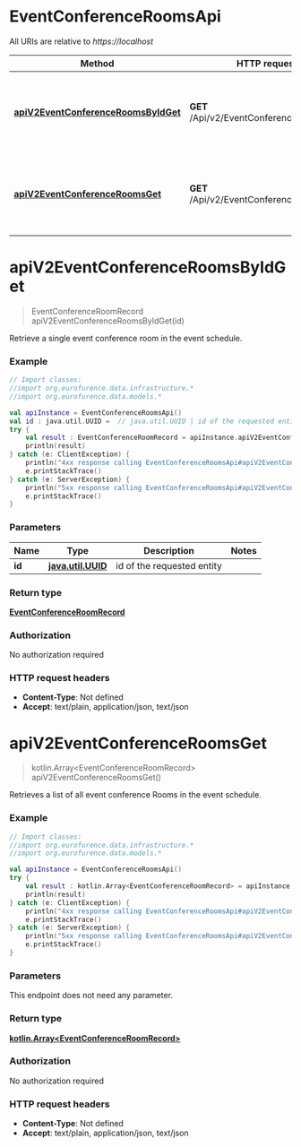 # EventConferenceRoomsApi

All URIs are relative to *https://localhost*

Method | HTTP request | Description
------------- | ------------- | -------------
[**apiV2EventConferenceRoomsByIdGet**](EventConferenceRoomsApi.md#apiV2EventConferenceRoomsByIdGet) | **GET** /Api/v2/EventConferenceRooms/{Id} | Retrieve a single event conference room in the event schedule.
[**apiV2EventConferenceRoomsGet**](EventConferenceRoomsApi.md#apiV2EventConferenceRoomsGet) | **GET** /Api/v2/EventConferenceRooms | Retrieves a list of all event conference Rooms in the event schedule.


<a name="apiV2EventConferenceRoomsByIdGet"></a>
# **apiV2EventConferenceRoomsByIdGet**
> EventConferenceRoomRecord apiV2EventConferenceRoomsByIdGet(id)

Retrieve a single event conference room in the event schedule.

### Example
```kotlin
// Import classes:
//import org.eurofurence.data.infrastructure.*
//import org.eurofurence.data.models.*

val apiInstance = EventConferenceRoomsApi()
val id : java.util.UUID =  // java.util.UUID | id of the requested entity
try {
    val result : EventConferenceRoomRecord = apiInstance.apiV2EventConferenceRoomsByIdGet(id)
    println(result)
} catch (e: ClientException) {
    println("4xx response calling EventConferenceRoomsApi#apiV2EventConferenceRoomsByIdGet")
    e.printStackTrace()
} catch (e: ServerException) {
    println("5xx response calling EventConferenceRoomsApi#apiV2EventConferenceRoomsByIdGet")
    e.printStackTrace()
}
```

### Parameters

Name | Type | Description  | Notes
------------- | ------------- | ------------- | -------------
 **id** | [**java.util.UUID**](.md)| id of the requested entity |

### Return type

[**EventConferenceRoomRecord**](EventConferenceRoomRecord.md)

### Authorization

No authorization required

### HTTP request headers

 - **Content-Type**: Not defined
 - **Accept**: text/plain, application/json, text/json

<a name="apiV2EventConferenceRoomsGet"></a>
# **apiV2EventConferenceRoomsGet**
> kotlin.Array&lt;EventConferenceRoomRecord&gt; apiV2EventConferenceRoomsGet()

Retrieves a list of all event conference Rooms in the event schedule.

### Example
```kotlin
// Import classes:
//import org.eurofurence.data.infrastructure.*
//import org.eurofurence.data.models.*

val apiInstance = EventConferenceRoomsApi()
try {
    val result : kotlin.Array<EventConferenceRoomRecord> = apiInstance.apiV2EventConferenceRoomsGet()
    println(result)
} catch (e: ClientException) {
    println("4xx response calling EventConferenceRoomsApi#apiV2EventConferenceRoomsGet")
    e.printStackTrace()
} catch (e: ServerException) {
    println("5xx response calling EventConferenceRoomsApi#apiV2EventConferenceRoomsGet")
    e.printStackTrace()
}
```

### Parameters
This endpoint does not need any parameter.

### Return type

[**kotlin.Array&lt;EventConferenceRoomRecord&gt;**](EventConferenceRoomRecord.md)

### Authorization

No authorization required

### HTTP request headers

 - **Content-Type**: Not defined
 - **Accept**: text/plain, application/json, text/json

